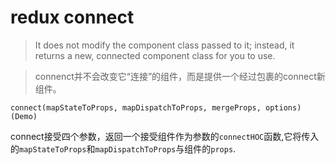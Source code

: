 # redux connect 
> It does not modify the component class passed to it; instead, it returns a new, connected component class for you to use.

> connenct并不会改变它“连接”的组件，而是提供一个经过包裹的connect新组件。 


```
connect(mapStateToProps, mapDispatchToProps, mergeProps, options)(Demo)
```

connect接受四个参数，返回一个接受组件作为参数的`connectHOC`函数,它将传入的`mapStateToProps`和`mapDispatchToProps`与组件的`props`.